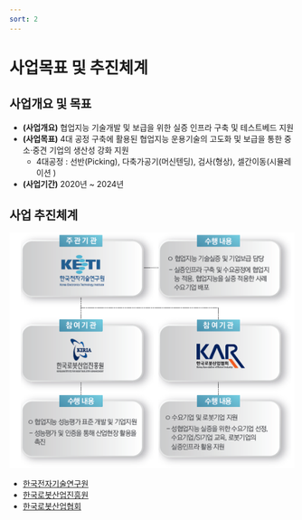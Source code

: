 ```yaml
---
sort: 2
---
```


# 사업목표 및 추진체계

## 사업개요 및 목표
-  **(사업개요)** 협업지능 기술개발 및 보급을 위한 실증 인프라 구축 및 테스트베드 지원
-  **(사업목표)** 4대 공정 구축에 활용된 협업지능 운용기술의 고도화 및 보급을 통한 중소·중견 기업의
생산성 강화 지원
    - 4대공정 : 선반(Picking), 다축가공기(머신텐딩), 검사(형상), 셀간이동(시뮬레이션 )
-  **(사업기간)** 2020년 ~ 2024년

## 사업 추진체계

![Program-System](Program-System.png)

- [한국전자기술연구원](https://www.keti.re.kr)
- [한국로봇산업진흥원](https://www.kiria.org/)
- [한국로봇산업협회](http://www.korearobot.or.kr/)